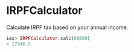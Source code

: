 # IRPFCalculator

Calculate IRPF tax based on your annual income.
```elixir
iex> IRPFCalculator.calc(60000)
> 17946.5
```